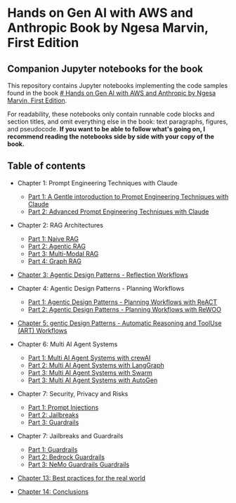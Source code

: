 
# Hands on Gen AI with AWS and Anthropic Book by Ngesa Marvin, First Edition

## Companion Jupyter notebooks for the book

This repository contains Jupyter notebooks implementing the code samples found in the book [# Hands on Gen AI with AWS and Anthropic by Ngesa Marvin, First Edition](https://www.linkedin.com/in/engngesamarvin/).

For readability, these notebooks only contain runnable code blocks and section titles, and omit everything else in the book: text paragraphs, figures, and pseudocode.
**If you want to be able to follow what's going on, I recommend reading the notebooks side by side with your copy of the book.**

## Table of contents

* Chapter 1: Prompt Engineering Techniques with Claude
    - [Part 1: A Gentle intoroduction to Prompt Engineering Techniques with Claude](https://colab.research.google.com/github/fchollet/deep-learning-with-python-notebooks/blob/master/chapter09_part01_image-segmentation.ipynb)
    - [Part 2: Advanced Prompt Engineering Techniques with Claude](https://colab.research.google.com/github/fchollet/deep-learning-with-python-notebooks/blob/master/chapter09_part02_modern-convnet-architecture-patterns.ipynb)

* Chapter 2: RAG Architectures
    - [Part 1: Naive RAG](https://colab.research.google.com/github/fchollet/deep-learning-with-python-notebooks/blob/master/chapter09_part01_image-segmentation.ipynb)
    - [Part 2: Agentic RAG](https://colab.research.google.com/github/fchollet/deep-learning-with-python-notebooks/blob/master/chapter09_part02_modern-convnet-architecture-patterns.ipynb)
    - [Part 3: Multi-Modal RAG](https://colab.research.google.com/github/fchollet/deep-learning-with-python-notebooks/blob/master/chapter09_part02_modern-convnet-architecture-patterns.ipynb)
    - [Part 4: Graph RAG](https://colab.research.google.com/github/fchollet/deep-learning-with-python-notebooks/blob/master/chapter09_part02_modern-convnet-architecture-patterns.ipynb)
    
* [Chapter 3: Agentic Design Patterns - Reflection Workflows](https://colab.research.google.com/github/fchollet/deep-learning-with-python-notebooks/blob/master/chapter03_introduction-to-keras-and-tf.ipynb)

* Chapter 4: Agentic Design Patterns - Planning Workflows
    - [Part 1: Agentic Design Patterns - Planning Workflows with ReACT](https://colab.research.google.com/github/fchollet/deep-learning-with-python-notebooks/blob/master/chapter09_part01_image-segmentation.ipynb)
    - [Part 2: Agentic Design Patterns - Planning Workflows with ReWOO](https://colab.research.google.com/github/fchollet/deep-learning-with-python-notebooks/blob/master/chapter09_part02_modern-convnet-architecture-patterns.ipynb)
    
* [Chapter 5: gentic Design Patterns - Automatic Reasoning and ToolUse (ART) Workflows](https://colab.research.google.com/github/fchollet/deep-learning-with-python-notebooks/blob/master/chapter07_working-with-keras.ipynb)

* Chapter 6: Multi AI Agent Systems
    - [Part 1: Multi AI Agent Systems with crewAI](https://colab.research.google.com/github/fchollet/deep-learning-with-python-notebooks/blob/master/chapter09_part01_image-segmentation.ipynb)
    - [Part 2: Multi AI Agent Systems with LangGraph](https://colab.research.google.com/github/fchollet/deep-learning-with-python-notebooks/blob/master/chapter09_part02_modern-convnet-architecture-patterns.ipynb)
    - [Part 3: Multi AI Agent Systems with Swarm](https://colab.research.google.com/github/fchollet/deep-learning-with-python-notebooks/blob/master/chapter09_part03_interpreting-what-convnets-learn.ipynb)
     - [Part 3: Multi AI Agent Systems with AutoGen](https://colab.research.google.com/github/fchollet/deep-learning-with-python-notebooks/blob/master/chapter09_part03_interpreting-what-convnets-learn.ipynb)

* Chapter 7: Security, Privacy and Risks
    - [Part 1: Prompt Injections](https://colab.research.google.com/github/fchollet/deep-learning-with-python-notebooks/blob/master/chapter09_part01_image-segmentation.ipynb)
    - [Part 2: Jailbreaks](https://colab.research.google.com/github/fchollet/deep-learning-with-python-notebooks/blob/master/chapter09_part02_modern-convnet-architecture-patterns.ipynb)
    - [Part 3: Guardrails](https://colab.research.google.com/github/fchollet/deep-learning-with-python-notebooks/blob/master/chapter09_part03_interpreting-what-convnets-learn.ipynb)
   

* Chapter 7: Jailbreaks and Guardrails
    - [Part 1: Guardrails](https://colab.research.google.com/github/fchollet/deep-learning-with-python-notebooks/blob/master/chapter09_part03_interpreting-what-convnets-learn.ipynb)
    - [Part 2: Bedrock Guardrails](https://colab.research.google.com/github/fchollet/deep-learning-with-python-notebooks/blob/master/chapter09_part03_interpreting-what-convnets-learn.ipynb)
     - [Part 3: NeMo Guardrails Guardrails](https://colab.research.google.com/github/fchollet/deep-learning-with-python-notebooks/blob/master/chapter09_part03_interpreting-what-convnets-learn.ipynb)
        
* [Chapter 13: Best practices for the real world](https://colab.research.google.com/github/fchollet/deep-learning-with-python-notebooks/blob/master/chapter13_best-practices-for-the-real-world.ipynb)
* [Chapter 14: Conclusions](https://colab.research.google.com/github/fchollet/deep-learning-with-python-notebooks/blob/master/chapter14_conclusions.ipynb)

